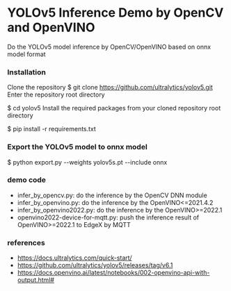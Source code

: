 # YOLOv5 Inference Demo by OpenCV and OpenVINO
Do the YOLOv5 model inference by OpenCV/OpenVINO based on onnx model format
### Installation
Clone the repository
$ git clone https://github.com/ultralytics/yolov5.git
Enter the repository root directory

$ cd yolov5
Install the required packages from your cloned repository root directory

$ pip install -r requirements.txt

### Export the YOLOv5 model to onnx model
$ python export.py --weights yolov5s.pt --include onnx

### demo code
+ infer_by_opencv.py: do the inference by the OpenCV DNN module
+ infer_by_openvino.py: do the inference by the OpenVINO<=2021.4.2
+ infer_by_openvino2022.py: do the inference by the OpenVINO>=2022.1
+ openvino2022-device-for-mqtt.py: push the inference result of OpenVINO>=2022.1 to EdgeX by MQTT

### references
+ https://docs.ultralytics.com/quick-start/
+ https://github.com/ultralytics/yolov5/releases/tag/v6.1
+ https://docs.openvino.ai/latest/notebooks/002-openvino-api-with-output.html#
